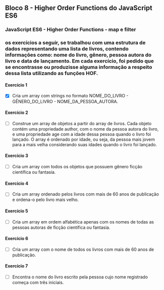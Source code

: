 ## Bloco 8 - Higher Order Functions do JavaScript ES6
### JavaScript ES6 - Higher Order Functions - map e filter

### os exercícios a seguir, se trabalhou com uma estrutura de dados representando uma lista de livros, contendo informações como: nome do livro, gênero, pessoa autora do livro e data de lançamento. Em cada exercício, foi pedido que se encontrasse ou produzisse alguma informação a respeito dessa lista utilizando as funções HOF.

#### Exercício 1
- [x] Cria um array com strings no formato NOME_DO_LIVRO - GÊNERO_DO_LIVRO - NOME_DA_PESSOA_AUTORA.

#### Exercício 2
- [ ] Construe um array de objetos a partir do array de livros. Cada objeto contém uma propriedade author, com o nome da pessoa autora do livro, e uma propriedade age com a idade dessa pessoa quando o livro foi lançado. 
O array é ordenado por idade, ou seja, da pessoa mais jovem para a mais velha considerando suas idades quando o livro foi lançado.

#### Exercício 3
- [ ] Cria um array com todos os objetos que possuem gênero ficção científica ou fantasia.

#### Exercício 4
- [ ] Cria um array ordenado pelos livros com mais de 60 anos de publicação e ordena-o pelo livro mais velho.

#### Exercício 5
- [ ] Cria um array em ordem alfabética apenas com os nomes de todas as pessoas autoras de ficção científica ou fantasia.

#### Exercício 6
- [ ] Cria um array com o nome de todos os livros com mais de 60 anos de publicação.

#### Exercício 7
- [ ] Encontra o nome do livro escrito pela pessoa cujo nome registrado começa com três iniciais.